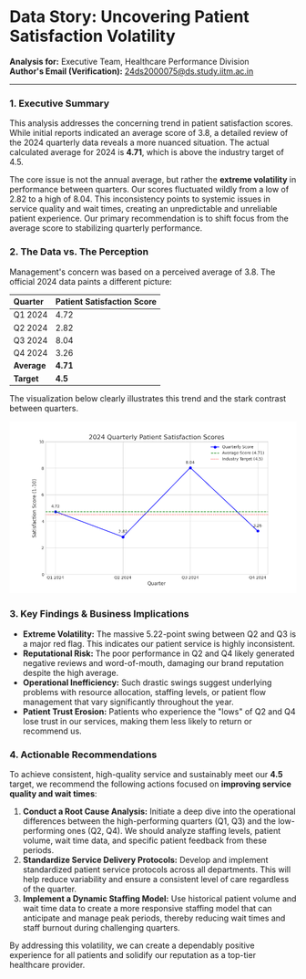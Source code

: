 # Data Story: Uncovering Patient Satisfaction Volatility

**Analysis for:** Executive Team, Healthcare Performance Division  
**Author's Email (Verification):** 24ds2000075@ds.study.iitm.ac.in

--- 

### 1. Executive Summary

This analysis addresses the concerning trend in patient satisfaction scores. While initial reports indicated an average score of 3.8, a detailed review of the 2024 quarterly data reveals a more nuanced situation. The actual calculated average for 2024 is **4.71**, which is above the industry target of 4.5.

The core issue is not the annual average, but rather the **extreme volatility** in performance between quarters. Our scores fluctuated wildly from a low of 2.82 to a high of 8.04. This inconsistency points to systemic issues in service quality and wait times, creating an unpredictable and unreliable patient experience. Our primary recommendation is to shift focus from the average score to stabilizing quarterly performance.

### 2. The Data vs. The Perception

Management's concern was based on a perceived average of 3.8. The official 2024 data paints a different picture:

| Quarter | Patient Satisfaction Score |
| :------ | :------------------------- |
| Q1 2024 | 4.72                       |
| Q2 2024 | 2.82                       |
| Q3 2024 | 8.04                       |
| Q4 2024 | 3.26                       |
| **Average** | **4.71** |
| **Target** | **4.5** |

The visualization below clearly illustrates this trend and the stark contrast between quarters.

![Patient Satisfaction Chart](patient_satisfaction_chart.png)

### 3. Key Findings & Business Implications

* **Extreme Volatility:** The massive 5.22-point swing between Q2 and Q3 is a major red flag. This indicates our patient service is highly inconsistent.
* **Reputational Risk:** The poor performance in Q2 and Q4 likely generated negative reviews and word-of-mouth, damaging our brand reputation despite the high average.
* **Operational Inefficiency:** Such drastic swings suggest underlying problems with resource allocation, staffing levels, or patient flow management that vary significantly throughout the year.
* **Patient Trust Erosion:** Patients who experience the "lows" of Q2 and Q4 lose trust in our services, making them less likely to return or recommend us.

### 4. Actionable Recommendations

To achieve consistent, high-quality service and sustainably meet our **4.5** target, we recommend the following actions focused on **improving service quality and wait times**:

1.  **Conduct a Root Cause Analysis:** Initiate a deep dive into the operational differences between the high-performing quarters (Q1, Q3) and the low-performing ones (Q2, Q4). We should analyze staffing levels, patient volume, wait time data, and specific patient feedback from these periods.
2.  **Standardize Service Delivery Protocols:** Develop and implement standardized patient service protocols across all departments. This will help reduce variability and ensure a consistent level of care regardless of the quarter.
3.  **Implement a Dynamic Staffing Model:** Use historical patient volume and wait time data to create a more responsive staffing model that can anticipate and manage peak periods, thereby reducing wait times and staff burnout during challenging quarters.

By addressing this volatility, we can create a dependably positive experience for all patients and solidify our reputation as a top-tier healthcare provider.
